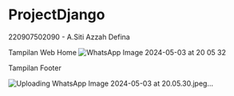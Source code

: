 # ProjectDjango
220907502090 - A.Siti Azzah Defina

Tampilan Web Home
![WhatsApp Image 2024-05-03 at 20 05 32](https://github.com/Azzahdefina/ProjectDjango/assets/147989734/b4b589b0-8262-407c-859e-3a2284180a44)

Tampilan Footer 

![Uploading WhatsApp Image 2024-05-03 at 20.05.30.jpeg…]()
